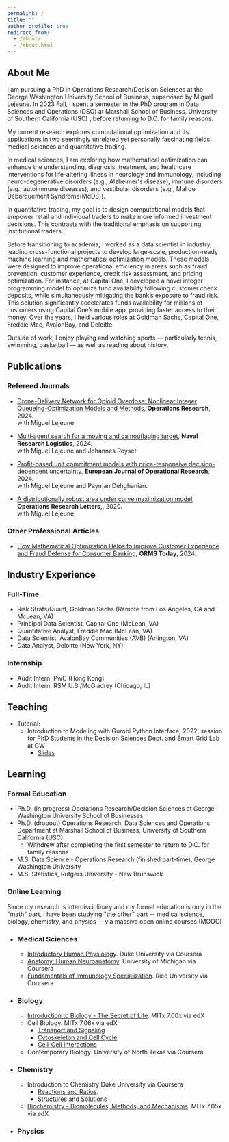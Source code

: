 ```yaml
---
permalink: /
title: ""
author_profile: true
redirect_from: 
  - /about/
  - /about.html
---
```


## About Me <a id="about"></a>

I am pursuing a PhD in Operations Research/Decision Sciences at the George Washington University School of Business, supervised by Miguel Lejeune. In 2023 Fall, I spent a semester in the PhD program in Data Sciences and Operations (DSO) at Marshall School of Business, University of Southern California (USC) , before returning to D.C. for family reasons. 

My current research explores computational optimization and its applications in two seemingly unrelated yet personally fascinating fields: medical sciences and quantitative trading.

In medical sciences, I am exploring how mathematical optimization can enhance the understanding, diagnosis, treatment, and healthcare interventions for life-altering illness in neurology and immunology, including neuro-degenerative disorders (e.g., Alzheimer's disease), immune disorders (e.g., autoimmune diseases), and vestibular disorders (e.g., Mal de Débarquement Syndrome(MdDS)).

In quantitative trading, my goal is to design computational models that empower retail and individual traders to make more informed investment decisions. This contrasts with the traditional emphasis on supporting institutional traders.

Before transitioning to academia, I worked as a data scientist in industry, leading cross-functional projects to develop large-scale, production-ready machine learning and mathematical optimization models. These models were designed to improve operational efficiency in areas such as fraud prevention, customer experience, credit risk assessment, and pricing optimization. For instance, at Capital One, I developed a novel integer programming model to optimize fund availability following customer check deposits, while simultaneously mitigating the bank’s exposure to fraud risk. This solution significantly accelerates funds availability for millions of customers using Capital One’s mobile app,  providing faster access to their money. Over the years, I held various roles at Goldman Sachs, Capital One, Freddie Mac, AvalonBay, and Deloitte.

Outside of work, I enjoy playing and watching sports — particularly tennis, swimming, basketball — as well as reading about history.
   
## Publications <a id="publications"></a>

### Refereed Journals
- [Drone-Delivery Network for Opioid Overdose: Nonlinear Integer Queueing-Optimization Models and Methods](https://pubsonline.informs.org/doi/10.1287/opre.2022.0489), **Operations Research**, 2024. \
   with Miguel Lejeune

- [Multi‐agent search for a moving and camouflaging target](https://onlinelibrary.wiley.com/doi/abs/10.1002/nav.22160), **Naval Research Logistics**, 2024. \
   with Miguel Lejeune and Johannes Royset 

- [Profit-based unit commitment models with price-responsive decision-dependent uncertainty](https://www.sciencedirect.com/science/article/abs/pii/S0377221723009177), **European Journal of Operational Research**, 2024. \
   with Miguel Lejeune and Payman Dehghanian. 

- [A distributionally robust area under curve maximization model](https://www.sciencedirect.com/science/article/abs/pii/S0167637720300791), **Operations Research Letters,**, 2020. \
   with Miguel Lejeune

### Other Professional Articles

- [How Mathematical Optimization Helps to Improve Customer Experience and Fraud Defense for Consumer Banking](https://pubsonline.informs.org/do/10.1287/orms.2024.03.12/full/), **ORMS Today**, 2024. 

<!--
 **Popular news coverage** for some of my research: 
 - GW Today: [Drones Could Transform Emergency Response to Opioid Overdoses](https://gwtoday.gwu.edu/drones-could-transform-emergency-response-opioid-overdoses)
-->

## Industry Experience <a id="industry"></a>

### Full-Time
- Risk Strats/Quant, Goldman Sachs (Remote from Los Angeles, CA and McLean, VA)
- Principal Data Scientist, Capital One (McLean, VA)
- Quantitative Analyst, Freddie Mac (McLean, VA)
- Data Scientist, AvalonBay Communities (AVB) (Arlington, VA)
- Data Analyst, Deloitte (New York, NY)

### Internship
- Audit Intern, PwC (Hong Kong)
- Audit Intern, RSM U.S./McGladrey (Chicago, IL)
  
## Teaching <a id="teaching"></a>

- Tutorial:
    - Introduction to Modeling with Gurobi Python Interface, 2022, session for PhD Students in the Decision Sciences Dept. and Smart Grid Lab at GW
      - [Slides](https://github.com/wenbo5565/wenbo5565.github.io/blob/master/_teaching/Intro.%20to%20Modeling%20with%20Gurobi%20Python%20Interface.pdf)
     
## Learning <a id="learning"></a>

### Formal Education
- Ph.D. (in progress) Operations Research/Decision Sciences at George Washington University School of Businesses
- Ph.D. (dropout) Operations Research, Data Sciences and Operations Department at Marshall School of Business, University of Southern California (USC)
  - Withdrew after completing the first semester to return to D.C. for family reasons
- M.S. Data Science - Operations Research (finished part-time), George Washington University
- M.S. Statistics, Rutgers University - New Brunswick

### Online Learning
Since my research is interdisciplinary and my formal education is only in the "math" part, I have been studying "the other" part -- medical science, biology, chemistry, and physics -- via massive open online courses (MOOC)

- ### Medical Sciences
  - [Introductory Human Physiology](https://www.coursera.org/account/accomplishments/certificate/2NDJMJF6FNSO). Duke University via Coursera
  - [Anatomy: Human Neuroanatomy](https://www.coursera.org/account/accomplishments/certificate/VUX9ONP8L94T). University of Michigan via Coursera
  - [Fundamentals of Immunology Specialization](https://www.coursera.org/specializations/immunology). Rice University via Coursera
  
- ### Biology
  - [Introduction to Biology - The Secret of Life](https://courses.edx.org/certificates/581f0d9fa4244c3e858303d6b6067290?_gl=1*1bjllok*_gcl_aw*R0NMLjE3NTA2Mzg0NDMuQ2owS0NRancwOTdDQmhESUFSSXNBSjMtbnhlUV8xZXdERm0xSElqdHNCQXRFdUE2RmVlcTlsdElRNGNma1JnZ0FtZ2NjNkNUSEFaN3AzZ2FBbWxtRUFMd193Y0I.*_gcl_au*MTAzNDA5MTkxMi4xNzQ1NTk4ODQ1*_ga*MTUyMjU0NDU1MC4xNzUwODYwMTA1*_ga_D3KS4KMDT0*czE3NTA5NDY0MjQkbzIkZzEkdDE3NTA5NDY0MjckajU3JGwwJGgw). MITx 7.00x via edX
  - Cell Biology. MITx 7.06x via edX
    - [Transport and Signaling](https://courses.edx.org/certificates/e263210d938c401298c6eb812ea4deab?_gl=1*1pmhdg2*_gcl_au*MTAzNDA5MTkxMi4xNzQ1NTk4ODQ1*_ga*MjAwMzYyNzYwMy4xNzQ5NTA3NTQ4*_ga_D3KS4KMDT0*czE3NTAwMTgyNzYkbzI3JGcxJHQxNzUwMDE5MTk1JGo2MCRsMCRoMA..)
    - [Cytoskeleton and Cell Cycle](https://courses.edx.org/certificates/66ed337b078842ba964fe701b187879d)
    - [Cell-Cell Interactions](https://mitxonline.mit.edu/courses/course-v1:MITxT+7.06.3x/)   
  - Contemporary Biology. University of North Texas via Coursera
    
- ### Chemistry
  - Introduction to Chemistry Duke University via Coursera
    - [Reactions and Ratios](https://www.coursera.org/account/accomplishments/certificate/7DQIP192BUXD).
    - [Structures and Solutions](https://www.coursera.org/account/accomplishments/certificate/T4SKYBPFN5CY) 
  - [Biochemistry - Biomolecules, Methods, and Mechanisms](https://learning.edx.org/course/course-v1:MITx+7.05x+1T2025/home). MITx 7.05x via edX

- ### Physics






